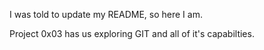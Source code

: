 I was told to update my README, so here I am.

Project 0x03 has us exploring GIT and all of it's capabilties. 
